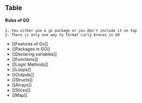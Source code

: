 ## Table
#### Rules of GO
	1. You either use a go package or you don't include it on top
	2. There is only one way to format curly braces in GO

-  [[Features of Go]]
- [[Packages in GO]]
- [[Declaring variables]]
- [[Functions]]
- [[Logic Methods]]
- [[Loops]]
- [[Outputs]]
- [[Structs]]
- [[Arrays]]
- [[Slices]]
- [[Map]]